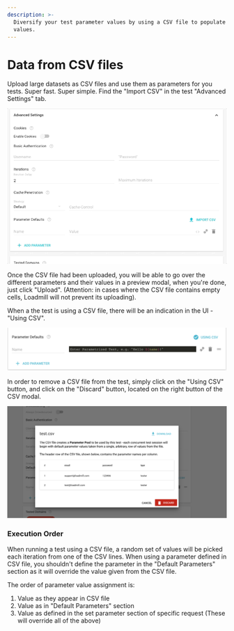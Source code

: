```yaml
---
description: >-
  Diversify your test parameter values by using a CSV file to populate their
  values.
---
```


# Data from CSV files

Upload large datasets as CSV files and use them as parameters for you tests. Super fast. Super simple. Find the "Import CSV" in the test  "Advanced Settings" tab.

![](../../.gitbook/assets/mar-04-2018-12-18-15-1.gif)

Once the CSV file had been uploaded, you will be able to go over the different parameters and their values in a preview modal, when you're done, just click "Upload". \(Attention: in cases where the CSV file contains empty cells, Loadmill will not prevent its uploading\).

When a the test is using a CSV file, there will be an indication in the UI - "Using CSV".

![](../../.gitbook/assets/screen-shot-2019-02-10-at-3.17.48-pm.png)

 In order to remove a CSV file from the test, simply click on the "Using CSV" button, and click on the "Discard" button, located on the right button of the CSV modal.

![](../../.gitbook/assets/screen-shot-2019-02-10-at-3.21.14-pm.png)

### Execution Order

When running a test using a CSV file, a random set of values will be picked each iteration from one of the CSV lines. When using a parameter defined in CSV file, you shouldn't define the parameter in the "Default Parameters" section as it will override the value given from the CSV file. 

The order of parameter value assignment is: 

1. Value as they appear in CSV file
2. Value as in "Default Parameters" section
3. Value as defined in the set parameter section of specific request \(These will override all of the above\)

